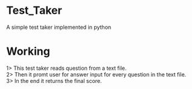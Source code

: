 # Test_Taker
A simple test taker implemented in python

# Working
1> This test taker reads question from a text file. <br />
2> Then it promt user for answer input for every question in the text file. <br />
3> In the end it returns the final score. <br />

